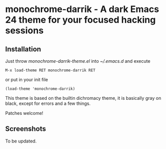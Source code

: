 # monochrome-darrik - A dark Emacs 24 theme for your focused hacking sessions

## Installation

Just throw _monochrome-darrik-theme.el_ into _~/.emacs.d_ and execute

    M-x load-theme RET monochrome-darrik RET

or put in your init file

    (load-theme 'monochrome-darrik)

This theme is based on the builtin dichromacy theme, it is basically
gray on black, except for errors and a few things.

Patches welcome!

## Screenshots

To be updated.
